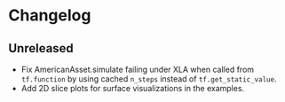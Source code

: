 # Changelog

## Unreleased
- Fix AmericanAsset.simulate failing under XLA when called from `tf.function` by using cached `n_steps` instead of `tf.get_static_value`.
- Add 2D slice plots for surface visualizations in the examples.
